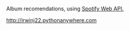 Album recomendations, using <a href='https://developer.spotify.com/documentation/web-api' target="_blank"> Spotify Web API.</a> 

http://irwinj22.pythonanywhere.com

